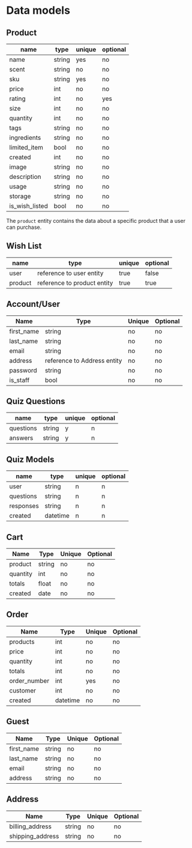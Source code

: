 # Data models

## Product

| name           | type   | unique | optional |
| -------------- | ------ | ------ | -------- |
| name           | string | yes    | no       |
| scent          | string | no     | no       |
| sku            | string | yes    | no       |
| price          | int    | no     | no       |
| rating         | int    | no     | yes      |
| size           | int    | no     | no       |
| quantity       | int    | no     | no       |
| tags           | string | no     | no       |
| ingredients    | string | no     | no       |
| limited_item   | bool   | no     | no       |
| created        | int    | no     | no       |
| image          | string | no     | no       |
| description    | string | no     | no       |
| usage          | string | no     | no       |
| storage        | string | no     | no       |
| is_wish_listed | bool   | no     | no       |

The `product` entity contains the data about a specific product
that a user can purchase.

## Wish List

| name    | type                        | unique | optional |
| ------- | --------------------------- | ------ | -------- |
| user    | reference to user entity    | true   | false    |
| product | reference to product entity | true   | true     |

## Account/User

| Name       | Type                        | Unique | Optional |
| ---------- | --------------------------- | ------ | -------- |
| first_name | string                      | no     | no       |
| last_name  | string                      | no     | no       |
| email      | string                      | no     | no       |
| address    | reference to Address entity | no     | no       |
| password   | string                      | no     | no       |
| is_staff   | bool                        | no     | no       |

## Quiz Questions

| name      | type   | unique | optional |
| --------- | ------ | ------ | -------- |
| questions | string | y      | n        |
| answers   | string | y      | n        |

## Quiz Models

| name      | type     | unique | optional |
| --------- | -------- | ------ | -------- |
| user      | string   | n      | n        |
| questions | string   | n      | n        |
| responses | string   | n      | n        |
| created   | datetime | n      | n        |

## Cart

| Name     | Type   | Unique | Optional |
| -------- | ------ | ------ | -------- |
| product  | string | no     | no       |
| quantity | int    | no     | no       |
| totals   | float  | no     | no       |
| created  | date   | no     | no       |

## Order

| Name         | Type     | Unique | Optional |
| ------------ | -------- | ------ | -------- |
| products     | int      | no     | no       |
| price        | int      | no     | no       |
| quantity     | int      | no     | no       |
| totals       | int      | no     | no       |
| order_number | int      | yes    | no       |
| customer     | int      | no     | no       |
| created      | datetime | no     | no       |

## Guest

| Name       | Type   | Unique | Optional |
| ---------- | ------ | ------ | -------- |
| first_name | string | no     | no       |
| last_name  | string | no     | no       |
| email      | string | no     | no       |
| address    | string | no     | no       |

## Address

| Name             | Type   | Unique | Optional |
| ---------------- | ------ | ------ | -------- |
| billing_address  | string | no     | no       |
| shipping_address | string | no     | no       |
